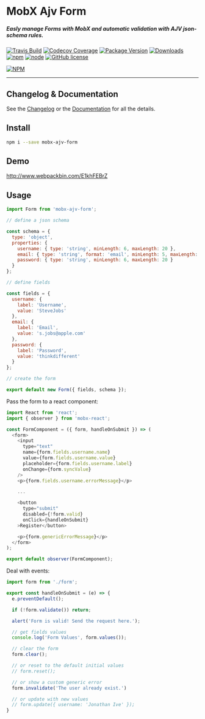 # MobX Ajv Form

##### Easly manage Forms with MobX and automatic validation with AJV json-schema rules.

[![Travis Build](https://img.shields.io/travis/foxhound87/mobx-ajv-form.svg)](https://travis-ci.org/foxhound87/mobx-ajv-form)
[![Codecov Coverage](https://img.shields.io/codecov/c/github/foxhound87/mobx-ajv-form/master.svg)](https://codecov.io/gh/foxhound87/mobx-ajv-form)
[![Package Version](https://img.shields.io/npm/v/mobx-ajv-form.svg)]()
[![Downloads](https://img.shields.io/npm/dt/mobx-ajv-form.svg)]()
[![npm](https://img.shields.io/npm/v/mobx-ajv-form.svg)]()
[![node](https://img.shields.io/node/v/mobx-ajv-form.svg)]()
[![GitHub license](https://img.shields.io/github/license/foxhound87/mobx-ajv-form.svg)]()


[![NPM](https://nodei.co/npm/mobx-ajv-form.png?downloads=true&downloadRank=true&stars=true)](https://nodei.co/npm/mobx-ajv-form/)

---

## Changelog & Documentation
See the [Changelog](https://github.com/foxhound87/mobx-ajv-form/blob/master/CHANGELOG.md) or the [Documentation](https://github.com/foxhound87/mobx-ajv-form/blob/master/DOCUMENTATION.md) for all the details.

## Install

```bash
npm i --save mobx-ajv-form
```

## Demo

http://www.webpackbin.com/E1khFEBrZ

## Usage

```javascript
import Form from 'mobx-ajv-form';

// define a json schema

const schema = {
  type: 'object',
  properties: {
    username: { type: 'string', minLength: 6, maxLength: 20 },
    email: { type: 'string', format: 'email', minLength: 5, maxLength: 20 },
    password: { type: 'string', minLength: 6, maxLength: 20 }
  }
};

// define fields

const fields = {
  username: {
    label: 'Username',
    value: 'SteveJobs'
  },
  email: {
    label: 'Email',
    value: 's.jobs@apple.com'
  },
  password: {
    label: 'Password',
    value: 'thinkdifferent'
  }
};

// create the form

export default new Form({ fields, schema });
```

Pass the form to a react component:

```javascript
import React from 'react';
import { observer } from 'mobx-react';

const FormComponent = ({ form, handleOnSubmit }) => (
  <form>
    <input
      type="text"
      name={form.fields.username.name}
      value={form.fields.username.value}
      placeholder={form.fields.username.label}
      onChange={form.syncValue}
    />
    <p>{form.fields.username.errorMessage}</p>

    ...

    <button
      type="submit"
      disabled={!form.valid}
      onClick={handleOnSubmit}
    >Register</button>

    <p>{form.genericErrorMessage}</p>
  </form>
);

export default observer(FormComponent);
````

Deal with events:

```javascript
import form from './form';

export const handleOnSubmit = (e) => {
  e.preventDefault();

  if (!form.validate()) return;

  alert('Form is valid! Send the request here.');

  // get fields values
  console.log('Form Values', form.values());

  // clear the form
  form.clear();

  // or reset to the default initial values
  // form.reset();

  // or show a custom generic error
  form.invalidate('The user already exist.')

  // or update with new values
  // form.update({ username: 'Jonathan Ive' });
}
```
